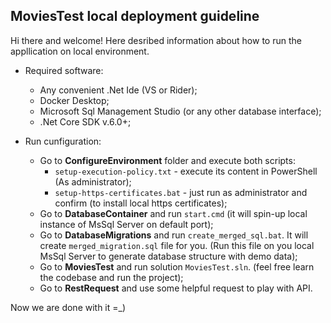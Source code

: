 ## MoviesTest local deployment guideline

Hi there and welcome!
Here desribed information about how to run the appllication on local environment.

- Required software:
    - Any convenient .Net Ide (VS or Rider);
    - Docker Desktop;
	- Microsoft Sql Management Studio (or any other database interface);
	- .Net Core SDK v.6.0+;
	
- Run cunfiguration:
    - Go to **ConfigureEnvironment** folder and execute both scripts:
        - `setup-execution-policy.txt` - execute its content in PowerShell (As administrator);
		- `setup-https-certificates.bat` - just run as administrator and confirm (to install local https certificates);
	- Go to **DatabaseContainer** and run `start.cmd` (it will spin-up local instance of MsSql Server on default port);
	- Go to **DatabaseMigrations** and run `create_merged_sql.bat`. It will create `merged_migration.sql` file for you. (Run this file on you local MsSql Server to generate database structure with demo data);
	- Go to **MoviesTest** and run solution `MoviesTest.sln`. (feel free learn the codebase and run the project);
	- Go to **RestRequest** and use some helpful request to play with API.
	
Now we are done with it =_)